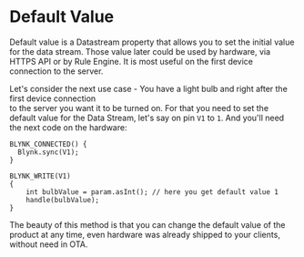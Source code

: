 # Default Value

Default value is a Datastream property that allows you to set the initial value for the data stream. Those value later could be used by hardware, via HTTPS API or by Rule Engine. It is most useful on the first device connection to the server.

Let's consider the next use case - You have a light bulb and right after the first device connection  
to the server you want it to be turned on. For that you need to set the default value for the Data Stream, let's say on pin `V1` to `1`. And you'll need the next code on the hardware:

```text
BLYNK_CONNECTED() {
  Blynk.sync(V1);
}

BLYNK_WRITE(V1)
{
    int bulbValue = param.asInt(); // here you get default value 1
    handle(bulbValue);
}
```

The beauty of this method is that you can change the default value of the product at any time, even hardware was already shipped to your clients, without need in OTA.

